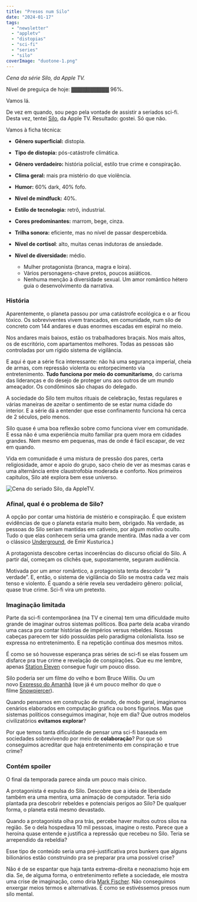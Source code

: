 ```yaml
---
title: "Presos num Silo"
date: "2024-01-17"
tags: 
  - "newsletter"
  - "appletv"
  - "distopias"
  - "sci-fi"
  - "series"
  - "silo"
coverImage: "duotone-1.png"
---
```


_Cena da série Silo, da Apple TV._

Nível de preguiça de hoje: ▓▓▓▓▓▓▓▓▓▓ 96%.

Vamos lá.

De vez em quando, sou pego pela vontade de assistir a seriados sci-fi. Desta vez, tentei [Silo](https://en.wikipedia.org/wiki/Silo_(TV_series)), da Apple TV. Resultado: gostei. Só que não.

Vamos à ficha técnica:

- **Gênero superficial:** distopia.
- **Tipo de distopia:** pós-catástrofe climática.
- **Gênero verdadeiro:** história policial, estilo true crime e conspiração.
- **Clima geral:** mais pra mistério do que violência.
- **Humor:** 60% dark, 40% fofo.
- **Nível de mindfuck:** 40%.
- **Estilo de tecnologia:** retrô, industrial.
- **Cores predominantes:** marrom, bege, cinza.
- **Trilha sonora:** eficiente, mas no nível de passar despercebida.
- **Nível de cortisol**: alto, muitas cenas indutoras de ansiedade.
- **Nível de diversidade:** médio.
    
    - Mulher protagonista (branca, magra e loira).
    - Vários personagens-chave pretos, poucos asiáticos.
    - Nenhuma menção à diversidade sexual. Um amor romântico hétero guia o desenvolvimento da narrativa.

### História

Aparentemente, o planeta passou por uma catástrofe ecológica e o ar ficou tóxico. Os sobreviventes vivem trancados, em comunidade, num silo de concreto com 144 andares e duas enormes escadas em espiral no meio.

Nos andares mais baixos, estão os trabalhadores braçais. Nos mais altos, os de escritório, com apartamentos melhores. Todas as pessoas são controladas por um rígido sistema de vigilância.

E aqui é que a série fica interessante: não há uma segurança imperial, cheia de armas, com repressão violenta ou entorpecimento via entretenimento. **Tudo funciona por meio do comunitarismo**, do carisma das lideranças e do desejo de proteger uns aos outros de um mundo ameaçador. Os condôminos são chapas do delegado.

A sociedade do Silo tem muitos rituais de celebração, festas regulares e várias maneiras de azeitar o sentimento de se estar numa cidade do interior. E a série dá a entender que esse confinamento funciona há cerca de 2 séculos, pelo menos.

Silo quase é uma boa reflexão sobre como funciona viver em comunidade. E essa não é uma experiência muito familiar pra quem mora em cidades grandes. Nem mesmo em pequenas, mas de onde é fácil escapar, de vez em quando.

Vida em comunidade é uma mistura de pressão dos pares, certa religiosidade, amor e apoio do grupo, saco cheio de ver as mesmas caras e uma alternância entre claustrofobia moderada e conforto. Nos primeiros capítulos, Silo até explora bem esse universo.

![Cena do seriado Silo, da AppleTV.](images/silo02-1.webp)

### Afinal, qual é o problema de Silo?

A opção por contar uma história de mistério e conspiração. É que existem evidências de que o planeta estaria muito bem, obrigado. Na verdade, as pessoas do Silo seriam mantidas em cativeiro, por algum motivo oculto. Tudo o que elas conhecem seria uma grande mentira. (Mas nada a ver com o clássico [Underground](https://en.wikipedia.org/wiki/Underground_(1995_film)), de Emir Kusturica.)

A protagonista descobre certas incoerências do discurso oficial do Silo. A partir daí, começam os clichês que, supostamente, seguram audiência.

Motivada por um amor romântico, a protagonista tenta descobrir “a verdade”. E, então, o sistema de vigilância do Silo se mostra cada vez mais tenso e violento. É quando a série revela seu verdadeiro gênero: policial, quase true crime. Sci-fi vira um pretexto.

### Imaginação limitada

Parte da sci-fi contemporânea (na TV e cinema) tem uma dificuldade muito grande de imaginar outros sistemas políticos. Boa parte dela acaba virando uma casca pra contar histórias de impérios versus rebeldes. Nossas cabeças parecem ter sido possuídas pelo paradigma colonialista. Isso se expressa no entretenimento. E na repetição contínua dos mesmos mitos.

É como se só houvesse esperança pras séries de sci-fi se elas fossem um disfarce pra true crime e revelação de conspirações. Que eu me lembre, apenas [Station Eleven](https://en.wikipedia.org/wiki/Station_Eleven) consegue fugir um pouco disso.

Silo poderia ser um filme do velho e bom Bruce Willis. Ou um novo [Expresso do Amanhã](https://www.netflix.com/br/title/80177458) (que já é um pouco melhor do que o filme [Snowpiercer](https://en.wikipedia.org/wiki/Snowpiercer)).

Quando pensamos em construção de mundo, de modo geral, imaginamos cenários elaborados em computação gráfica ou bons figurinos. Mas que sistemas políticos conseguimos imaginar, hoje em dia? Que outros modelos civilizatórios **evitamos explorar**?

Por que temos tanta dificuldade de pensar uma sci-fi baseada em sociedades sobrevivendo por meio de **colaboração**? Por que só conseguimos acreditar que haja entretenimento em conspiração e true crime?

### Contém spoiler

O final da temporada parece ainda um pouco mais cínico.

A protagonista é expulsa do Silo. Descobre que a ideia de liberdade também era uma mentira, uma animação de computador. Teria sido plantada pra descobrir rebeldes e potenciais perigos ao Silo? De qualquer forma, o planeta está mesmo devastado.

Quando a protagonista olha pra trás, percebe haver muitos outros silos na região. Se o dela hospedava 10 mil pessoas, imagine o resto. Parece que a heroína quase entende e justifica a repressão que recebeu no Silo. Teria se arrependido da rebeldia?

Esse tipo de conteúdo seria uma pré-justificativa pros bunkers que alguns bilionários estão construindo pra se preparar pra uma possível crise?

Não é de se espantar que haja tanta extrema-direita e neonazismo hoje em dia. Se, de alguma forma, o entretenimento reflete a sociedade, ele mostra uma crise de imaginação, como diria [Mark Fischer](https://en.wikipedia.org/wiki/Capitalist_Realism). Não conseguimos enxergar meios termos e alternativas. É como se estivéssemos presos num silo mental.
